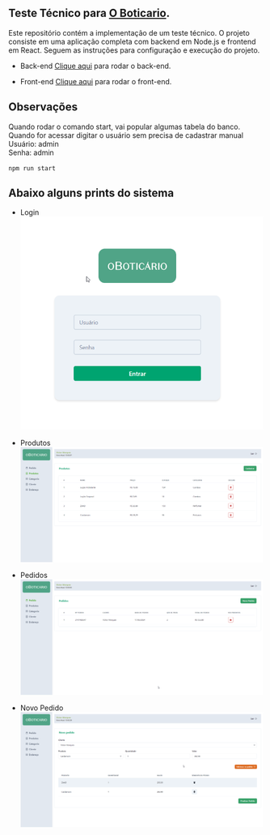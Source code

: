 ## Teste Técnico para [O Boticario](https://www.grupoboticario.com.br/). 

Este repositório contém a implementação de um teste técnico. O projeto consiste em uma aplicação completa com backend em Node.js e frontend em React. Seguem as instruções para configuração e execução do projeto.


-  Back-end
[Clique aqui](https://github.com/vctormarques/o-boticario-test/tree/master/back-end) para rodar o back-end.

- Front-end
[Clique aqui](https://github.com/vctormarques/o-boticario-test/tree/master/front-end) para rodar o front-end.

## Observações

Quando rodar o comando start, vai popular algumas tabela do banco. Quando for acessar digitar o usuário sem precisa de cadastrar manual<br>
Usuário: admin<br>
Senha: admin
```
npm run start
```



## Abaixo alguns prints do sistema

* Login
![Login](prints/login.png)

* Produtos
![Produtos](prints/produtos.png)

* Pedidos
![Pedidos](prints/pedido.png)

* Novo Pedido
![Novo Pedido](prints/novo_pedido.png)
